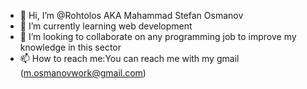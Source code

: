- 👋 Hi, I’m @Rohtolos AKA Mahammad Stefan Osmanov
- 🌱 I’m currently learning web development 
- 💞️ I’m looking to collaborate on any programming job to improve my knowledge in this sector
- 📫 How to reach me:You can reach me with my gmail (m.osmanovwork@gmail.com)

